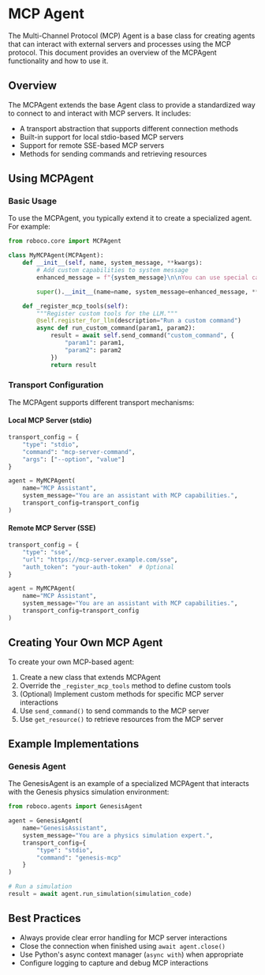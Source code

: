 # MCP Agent

The Multi-Channel Protocol (MCP) Agent is a base class for creating agents that can interact with external servers and processes using the MCP protocol. This document provides an overview of the MCPAgent functionality and how to use it.

## Overview

The MCPAgent extends the base Agent class to provide a standardized way to connect to and interact with MCP servers. It includes:

- A transport abstraction that supports different connection methods
- Built-in support for local stdio-based MCP servers
- Support for remote SSE-based MCP servers
- Methods for sending commands and retrieving resources

## Using MCPAgent

### Basic Usage

To use the MCPAgent, you typically extend it to create a specialized agent. For example:

```python
from roboco.core import MCPAgent

class MyMCPAgent(MCPAgent):
    def __init__(self, name, system_message, **kwargs):
        # Add custom capabilities to system message
        enhanced_message = f"{system_message}\n\nYou can use special capabilities..."

        super().__init__(name=name, system_message=enhanced_message, **kwargs)

    def _register_mcp_tools(self):
        """Register custom tools for the LLM."""
        @self.register_for_llm(description="Run a custom command")
        async def run_custom_command(param1, param2):
            result = await self.send_command("custom_command", {
                "param1": param1,
                "param2": param2
            })
            return result
```

### Transport Configuration

The MCPAgent supports different transport mechanisms:

#### Local MCP Server (stdio)

```python
transport_config = {
    "type": "stdio",
    "command": "mcp-server-command",
    "args": ["--option", "value"]
}

agent = MyMCPAgent(
    name="MCP Assistant",
    system_message="You are an assistant with MCP capabilities.",
    transport_config=transport_config
)
```

#### Remote MCP Server (SSE)

```python
transport_config = {
    "type": "sse",
    "url": "https://mcp-server.example.com/sse",
    "auth_token": "your-auth-token"  # Optional
}

agent = MyMCPAgent(
    name="MCP Assistant",
    system_message="You are an assistant with MCP capabilities.",
    transport_config=transport_config
)
```

## Creating Your Own MCP Agent

To create your own MCP-based agent:

1. Create a new class that extends MCPAgent
2. Override the `_register_mcp_tools` method to define custom tools
3. (Optional) Implement custom methods for specific MCP server interactions
4. Use `send_command()` to send commands to the MCP server
5. Use `get_resource()` to retrieve resources from the MCP server

## Example Implementations

### Genesis Agent

The GenesisAgent is an example of a specialized MCPAgent that interacts with the Genesis physics simulation environment:

```python
from roboco.agents import GenesisAgent

agent = GenesisAgent(
    name="GenesisAssistant",
    system_message="You are a physics simulation expert.",
    transport_config={
        "type": "stdio",
        "command": "genesis-mcp"
    }
)

# Run a simulation
result = await agent.run_simulation(simulation_code)
```

## Best Practices

- Always provide clear error handling for MCP server interactions
- Close the connection when finished using `await agent.close()`
- Use Python's async context manager (`async with`) when appropriate
- Configure logging to capture and debug MCP interactions

